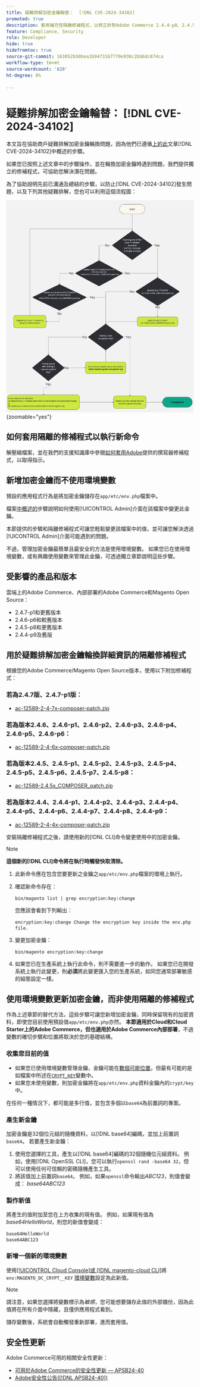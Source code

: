 ```yaml
---
title: 疑難排解加密金鑰輪替：  [!DNL CVE-2024-34102]
promoted: true
description: 套用補充性隔離修補程式，以修正針對Adobe Commerce 2.4.4-p8、2.4.5-p7、2.4.6-p5、2.4.7及舊版的 [!DNL CVE-2024-34102] 更新加密金鑰的其他疑難排解。
feature: Compliance, Security
role: Developer
hide: true
hidefromtoc: true
source-git-commit: 163052b50bea1b9473167770e930c2bb6dc874ca
workflow-type: tm+mt
source-wordcount: '828'
ht-degree: 0%

---
```


# 疑難排解加密金鑰輪替： [!DNL CVE-2024-34102]

本文旨在協助商戶疑難排解加密金鑰輪換問題，因為他們已遵循[上的此](https://experienceleague.adobe.com/zh-hant/docs/experience-cloud-kcs/kbarticles/ka-27136)文章[!DNL CVE-2024-34102]中概述的步驟。

如果您已按照上述文章中的步驟操作，並在輪換加密金鑰時遇到問題，我們提供獨立的修補程式，可協助您解決潛在問題。

為了協助說明先前已溝通及總結的步驟，以防止[!DNL CVE-2024-34102]發生問題，以及下列其他疑難排解，您也可以利用這個流程圖：


![CVE-2024-34102保護流程圖.jpg](assets/cve-2024-34102-protection-flow-chart.jpg){zoomable="yes"}


## 如何套用隔離的修補程式以執行新命令

解壓縮檔案，並在我們的支援知識庫中參閱[如何套用Adobe](https://experienceleague.adobe.com/docs/commerce-knowledge-base/kb/how-to/how-to-apply-a-composer-patch-provided-by-magento.html?lang=zh-Hant)提供的撰寫器修補程式，以取得指示。

## 新增加密金鑰而不使用環境變數

預設的應用程式行為是將加密金鑰儲存在`app/etc/env.php`檔案中。

檔案[中概述的](https://experienceleague.adobe.com/zh-hant/docs/commerce-admin/systems/security/encryption-key)步驟說明如何使用[!UICONTROL Admin]介面在該檔案中變更此金鑰。

本節提供的步驟和隔離修補程式可讓您輕鬆變更該檔案中的值，並可讓您解決透過[!UICONTROL Admin]介面可能遇到的問題。

不過，管理加密金鑰最簡單且最安全的方法是使用環境變數。 如果您已在使用環境變數，或有興趣使用變數來管理此金鑰，可透過獨立章節說明這些步驟。

## 受影響的產品和版本

雲端上的Adobe Commerce、內部部署的Adobe Commerce和Magento Open Source：

* 2.4.7-p1和更舊版本
* 2.4.6-p6和較舊版本
* 2.4.5-p8和更舊版本
* 2.4.4-p9及舊版

## 用於疑難排解加密金鑰輪換詳細資訊的隔離修補程式

根據您的Adobe Commerce/Magento Open Source版本，使用以下附加修補程式：

### 若為2.4.7版、2.4.7-p1版：

* [ac-12589-2-4-7x-composer-patch.zip](assets/ac-12589-2-4-7x-composer-patch.zip)

### 若為版本2.4.6、2.4.6-p1、2.4.6-p2、2.4.6-p3、2.4.6-p4、2.4.6-p5、2.4.6-p6：

* [ac-12589-2-4-6x-composer-patch.zip](assets/ac-12589-2-4-6x-composer-patch.zip)

### 若為版本2.4.5、2.4.5-p1、2.4.5-p2、2.4.5-p3、2.4.5-p4、2.4.5-p5、2.4.5-p6、2.4.5-p7、2.4.5-p8：

* [ac-12589-2.4.5x_COMPOSER_patch.zip](assets/ac-12589-2-4-5x-composer-patch.zip)

### 若為版本2.4.4、2.4.4-p1、2.4.4-p2、2.4.4-p3、2.4.4-p4、2.4.4-p5、2.4.4-p6、2.4.4-p7、2.4.4-p8、2.4.4-p9：

* [ac-12589-2-4-4x-composer-patch.zip](assets/ac-12589-2-4-4x-composer-patch.zip)


安裝隔離修補程式之後，請使用新的[!DNL CLI]命令變更使用中的加密金鑰。

>[!NOTE]
>
>**這個新的[!DNL CLI]命令將在執行時觸發快取清除。**

1. 此新命令應在包含您要更新之金鑰之`app/etc/env.php`檔案的環境上執行。
1. 確認新命令存在：

   ```
   bin/magento list | grep encryption:key:change
   ```

   您應該會看到下列輸出：

   ```
   encryption:key:change Change the encryption key inside the env.php file.
   ```

1. 變更加密金鑰：

   ```
   bin/magento encryption:key:change
   ```

1. 如果您已在生產系統上執行此命令，則不需要進一步的動作。
如果您已在開發系統上執行此變更，則&#x200B;**必須**&#x200B;將此變更匯入您的生產系統，如同您通常部署敏感的組態設定一樣。

## 使用環境變數更新加密金鑰，而非使用隔離的修補程式

作為上述章節的替代方法，這些步驟可讓您新增加密金鑰，同時保留現有的加密資料，即使您目前使用預設值`app/etc/env.php`亦然。
**本節適用於Cloud和Cloud Starter上的Adobe Commerce，但也適用於Adobe Commerce內部部署**，不過變數的確切步驟和位置將取決於您的基礎結構。

### 收集您目前的值

* 如果您已使用環境變數管理金鑰，金鑰可能在[數個可能位置](https://experienceleague.adobe.com/zh-hant/docs/commerce-cloud-service/user-guide/configure/env/stage/variables-intro)，但最有可能的是如檔案中所述在[`CRYPT_KEY`](https://experienceleague.adobe.com/zh-hant/docs/commerce-cloud-service/user-guide/configure/env/stage/variables-deploy#crypt_key)變數中。
* 如果您未使用變數，則加密金鑰將在`app/etc/env.php`資料金鑰內的`crypt/key`中。

在任何一種情況下，都可能是多行值，並包含多個以`base64`為前置詞的專案。

### 產生新金鑰

加密金鑰是32個位元組的隨機資料，以[!DNL base64]編碼，並加上前置詞`base64`。
若要產生新金鑰：

1. 使用您選擇的工具，產生以[!DNL base64]編碼的32個隨機位元組資料。 例如，使用[!DNL OpenSSL CLI]，您可以執行`openssl rand -base64 32`，但可以使用任何可信賴的密碼隨機產生工具。
1. 將該值加上前置詞`base64`。 例如，如果`openssl`命令輸出&#x200B;*ABC123*，則值會變成： *base64ABC123*

### 製作新值

將產生的值附加至您在上方收集的現有值。 例如，如果現有值為&#x200B;*base64HelloWorld*，則您的新值會變成：<br>

```
base64HelloWorld
base64ABC123
```

### 新增一個新的環境變數

使用[[!UICONTROL Cloud Console]或 [!DNL magento-cloud CLI]](https://experienceleague.adobe.com/zh-hant/docs/commerce-cloud-service/user-guide/configure/env/variable-levels)將`env:MAGENTO_DC_CRYPT__KEY` [環境變數](https://experienceleague.adobe.com/zh-hant/docs/commerce-cloud-service/user-guide/configure/env/stage/variables-cloud)設定為此新值。

>[!NOTE]
>
>請注意，如果您選擇將變數標示為&#x200B;*敏感*，您可能想要儲存此值的外部備份，因為此值將在所有介面中隱藏，且僅供應用程式看到。

儲存變數後，系統會自動觸發重新部署，進而套用值。

## 安全性更新

Adobe Commerce可用的相關安全性更新：

* [可用於Adobe Commerce的安全性更新 — APSB24-40](https://experienceleague.adobe.com/zh-hant/docs/experience-cloud-kcs/kbarticles/ka-27136)
* [Adobe安全性公告([!DNL APSB24-40])](https://helpx.adobe.com/tw/security/products/magento/apsb24-40.html)
